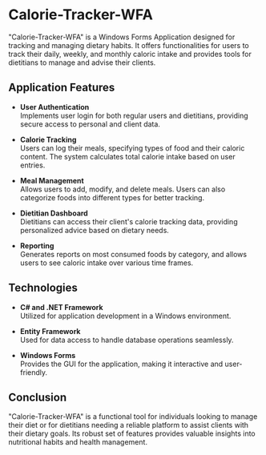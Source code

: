 # Calorie-Tracker-WFA

"Calorie-Tracker-WFA" is a Windows Forms Application designed for tracking and managing dietary habits. It offers functionalities for users to track their daily, weekly, and monthly caloric intake and provides tools for dietitians to manage and advise their clients.

## Application Features

- **User Authentication**  
  Implements user login for both regular users and dietitians, providing secure access to personal and client data.

- **Calorie Tracking**  
  Users can log their meals, specifying types of food and their caloric content. The system calculates total calorie intake based on user entries.

- **Meal Management**  
  Allows users to add, modify, and delete meals. Users can also categorize foods into different types for better tracking.

- **Dietitian Dashboard**  
  Dietitians can access their client's calorie tracking data, providing personalized advice based on dietary needs.

- **Reporting**  
  Generates reports on most consumed foods by category, and allows users to see caloric intake over various time frames.

## Technologies

- **C# and .NET Framework**  
  Utilized for application development in a Windows environment.

- **Entity Framework**  
  Used for data access to handle database operations seamlessly.

- **Windows Forms**  
  Provides the GUI for the application, making it interactive and user-friendly.


## Conclusion

"Calorie-Tracker-WFA" is a functional tool for individuals looking to manage their diet or for dietitians needing a reliable platform to assist clients with their dietary goals. Its robust set of features provides valuable insights into nutritional habits and health management.

